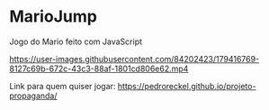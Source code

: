 # MarioJump
 Jogo do Mario feito com JavaScript


https://user-images.githubusercontent.com/84202423/179416769-8127c69b-672c-43c3-88af-1801cd806e62.mp4

Link para quem quiser jogar: https://pedroreckel.github.io/projeto-propaganda/
